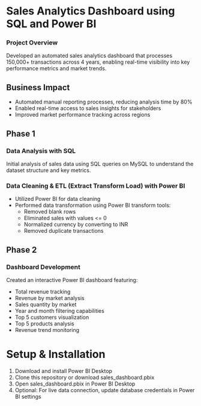 # Sales Analytics Dashboard using SQL and Power BI

### Project Overview
Developed an automated sales analytics dashboard that processes 150,000+ transactions across 4 years, enabling real-time visibility into key performance metrics and market trends.

## Business Impact
- Automated manual reporting processes, reducing analysis time by 80%
- Enabled real-time access to sales insights for stakeholders
- Improved market performance tracking across regions

## Phase 1
### Data Analysis with SQL
Initial analysis of sales data using SQL queries on MySQL to understand the dataset structure and key metrics.

### Data Cleaning & ETL (Extract Transform Load) with Power BI
- Utilized Power BI for data cleaning
- Performed data transformation using Power BI transform tools:
  - Removed blank rows
  - Eliminated sales with values <= 0
  - Normalized currency by converting to INR
  - Removed duplicate transactions

## Phase 2
### Dashboard Development
Created an interactive Power BI dashboard featuring:
- Total revenue tracking
- Revenue by market analysis
- Sales quantity by market
- Year and month filtering capabilities
- Top 5 customers visualization
- Top 5 products analysis
- Revenue trend monitoring

# Setup & Installation
1. Download and install Power BI Desktop
2. Clone this repository or download sales_dashboard.pbix
3. Open sales_dashboard.pbix in Power BI Desktop
4. Optional: For live data connection, update database credentials in Power BI settings

